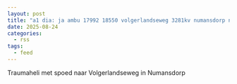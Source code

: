```yaml
---
layout: post
title: "a1 dia: ja ambu 17992 18550 volgerlandseweg 3281kv numansdorp numand bon 125064"
date: 2025-08-24
categories: 
  - rss
tags: 
  - feed
---
```


Traumaheli met spoed naar Volgerlandseweg in Numansdorp
